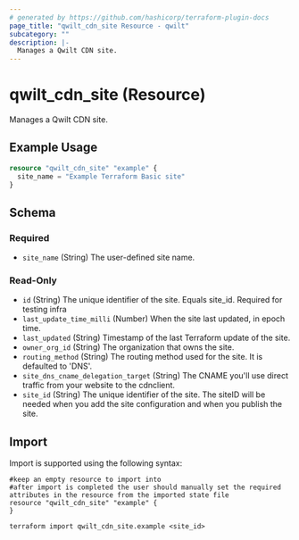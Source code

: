 ```yaml
---
# generated by https://github.com/hashicorp/terraform-plugin-docs
page_title: "qwilt_cdn_site Resource - qwilt"
subcategory: ""
description: |-
  Manages a Qwilt CDN site.
---
```


# qwilt_cdn_site (Resource)

Manages a Qwilt CDN site.

## Example Usage

```terraform
resource "qwilt_cdn_site" "example" {
  site_name = "Example Terraform Basic site"
}
```

<!-- schema generated by tfplugindocs -->
## Schema

### Required

- `site_name` (String) The user-defined site name.

### Read-Only

- `id` (String) The unique identifier of the site. Equals site_id. Required for testing infra
- `last_update_time_milli` (Number) When the site last updated, in epoch time.
- `last_updated` (String) Timestamp of the last Terraform update of the site.
- `owner_org_id` (String) The organization that owns the site.
- `routing_method` (String) The routing method used for the site. It is defaulted to 'DNS'.
- `site_dns_cname_delegation_target` (String) The CNAME you'll use direct traffic from your website to the cdnclient.
- `site_id` (String) The unique identifier of the site. The siteID will be needed when you add the site configuration and when you publish the site.

## Import

Import is supported using the following syntax:

```shell
#keep an empty resource to import into
#after import is completed the user should manually set the required attributes in the resource from the imported state file
resource "qwilt_cdn_site" "example" {
}

terraform import qwilt_cdn_site.example <site_id>
```
